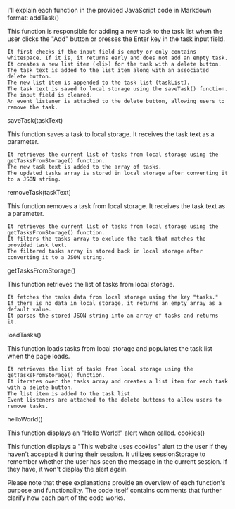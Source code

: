  I'll explain each function in the provided JavaScript code in Markdown format:
addTask()

This function is responsible for adding a new task to the task list when the user clicks the "Add" button or presses the Enter key in the task input field.

    It first checks if the input field is empty or only contains whitespace. If it is, it returns early and does not add an empty task.
    It creates a new list item (<li>) for the task with a delete button.
    The task text is added to the list item along with an associated delete button.
    The new list item is appended to the task list (taskList).
    The task text is saved to local storage using the saveTask() function.
    The input field is cleared.
    An event listener is attached to the delete button, allowing users to remove the task.

saveTask(taskText)

This function saves a task to local storage. It receives the task text as a parameter.

    It retrieves the current list of tasks from local storage using the getTasksFromStorage() function.
    The new task text is added to the array of tasks.
    The updated tasks array is stored in local storage after converting it to a JSON string.

removeTask(taskText)

This function removes a task from local storage. It receives the task text as a parameter.

    It retrieves the current list of tasks from local storage using the getTasksFromStorage() function.
    It filters the tasks array to exclude the task that matches the provided task text.
    The filtered tasks array is stored back in local storage after converting it to a JSON string.

getTasksFromStorage()

This function retrieves the list of tasks from local storage.

    It fetches the tasks data from local storage using the key "tasks."
    If there is no data in local storage, it returns an empty array as a default value.
    It parses the stored JSON string into an array of tasks and returns it.

loadTasks()

This function loads tasks from local storage and populates the task list when the page loads.

    It retrieves the list of tasks from local storage using the getTasksFromStorage() function.
    It iterates over the tasks array and creates a list item for each task with a delete button.
    The list item is added to the task list.
    Event listeners are attached to the delete buttons to allow users to remove tasks.

helloWorld()

This function displays an "Hello World!" alert when called.
cookies()

This function displays a "This website uses cookies" alert to the user if they haven't accepted it during their session. It utilizes sessionStorage to remember whether the user has seen the message in the current session. If they have, it won't display the alert again.

Please note that these explanations provide an overview of each function's purpose and functionality. The code itself contains comments that further clarify how each part of the code works.